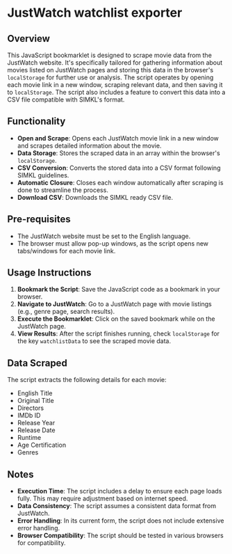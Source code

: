 # JustWatch watchlist exporter

## Overview
This JavaScript bookmarklet is designed to scrape movie data from the JustWatch website. It's specifically tailored for gathering information about movies listed on JustWatch pages and storing this data in the browser's `localStorage` for further use or analysis. The script operates by opening each movie link in a new window, scraping relevant data, and then saving it to `localStorage`. The script also includes a feature to convert this data into a CSV file compatible with SIMKL's format.

## Functionality
- **Open and Scrape**: Opens each JustWatch movie link in a new window and scrapes detailed information about the movie.
- **Data Storage**: Stores the scraped data in an array within the browser's `localStorage`.
- **CSV Conversion**: Converts the stored data into a CSV format following SIMKL guidelines.
- **Automatic Closure**: Closes each window automatically after scraping is done to streamline the process.
- **Download CSV**: Downloads the SIMKL ready CSV file.

## Pre-requisites
- The JustWatch website must be set to the English language.
- The browser must allow pop-up windows, as the script opens new tabs/windows for each movie link.

## Usage Instructions
1. **Bookmark the Script**: Save the JavaScript code as a bookmark in your browser.
2. **Navigate to JustWatch**: Go to a JustWatch page with movie listings (e.g., genre page, search results).
3. **Execute the Bookmarklet**: Click on the saved bookmark while on the JustWatch page.
4. **View Results**: After the script finishes running, check `localStorage` for the key `watchlistData` to see the scraped movie data.

## Data Scraped
The script extracts the following details for each movie:
- English Title
- Original Title
- Directors
- IMDb ID
- Release Year
- Release Date
- Runtime
- Age Certification
- Genres

## Notes
- **Execution Time**: The script includes a delay to ensure each page loads fully. This may require adjustment based on internet speed.
- **Data Consistency**: The script assumes a consistent data format from JustWatch.
- **Error Handling**: In its current form, the script does not include extensive error handling.
- **Browser Compatibility**: The script should be tested in various browsers for compatibility.